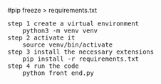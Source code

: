#pip freeze > requirements.txt

<pre>
step 1 create a virtual environment
    python3 -m venv venv
step 2 activate it
    source venv/bin/activate
step 3 install the necessary extensions
    pip install -r requirements.txt
step 4 run the code
    python front_end.py
</pre>
